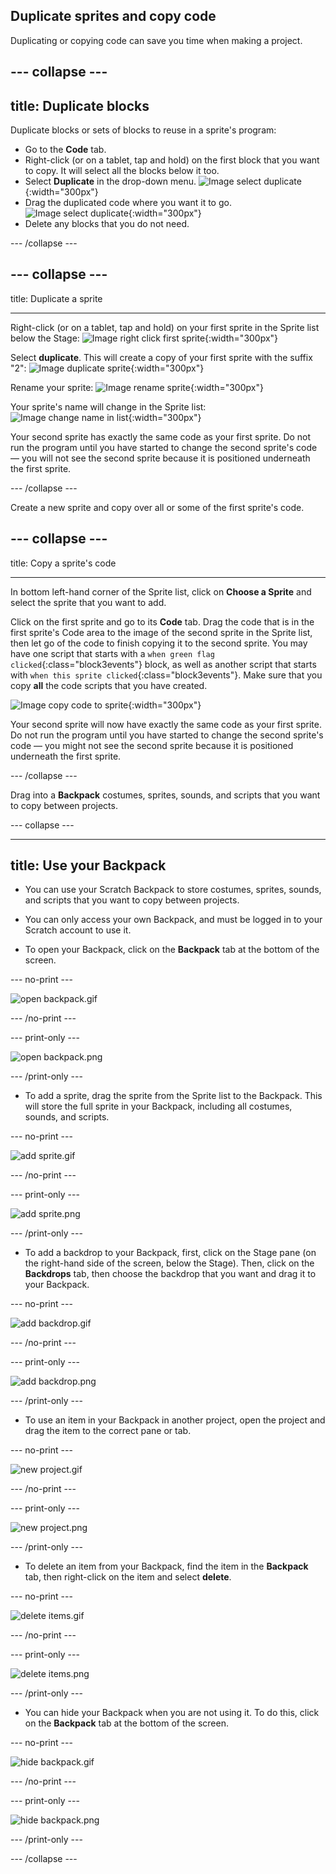 ## Duplicate sprites and copy code

Duplicating or copying code can save you time when making a project. 

--- collapse ---
---
title: Duplicate blocks
---

Duplicate blocks or sets of blocks to reuse in a sprite's program:

* Go to the **Code** tab.
* Right-click (or on a tablet, tap and hold) on the first block that you want to copy. It will select all the blocks below it too.
* Select **Duplicate** in the drop-down menu.
![Image select duplicate](images/scratchguide-duplicate.png){:width="300px"}
* Drag the duplicated code where you want it to go.
![Image select duplicate](images/scratchguide-drag.png){:width="300px"}
* Delete any blocks that you do not need.

--- /collapse ---

--- collapse ---
---

title: Duplicate a sprite

---

Right-click (or on a tablet, tap and hold) on your first sprite in the Sprite list below the Stage:
![Image right click first sprite](images/challenge1-right-click-sprite.png){:width="300px"}

Select **duplicate**. This will create a copy of your first sprite with the suffix "2":
![Image duplicate sprite](images/challenge1-duplicate-sprite.png){:width="300px"}

Rename your sprite:
![Image rename sprite](images/challenge1-rename-sprite.png){:width="300px"}

Your sprite's name will change in the Sprite list:
![Image change name in list](images/challenge1-sprite-list.png){:width="300px"}

Your second sprite has exactly the same code as your first sprite. Do not run the program until you have started to change the second sprite's code — you will not see the second sprite because it is positioned underneath the first sprite.

--- /collapse ---

Create a new sprite and copy over all or some of the first sprite's code.

--- collapse ---
---

title: Copy a sprite's code

---
In bottom left-hand corner of the Sprite list, click on **Choose a Sprite** and select the sprite that you want to add.

Click on the first sprite and go to its **Code** tab. Drag the code that is in the first sprite's Code area to the image of the second sprite in the Sprite list, then let go of the code to finish copying it to the second sprite. You may have one script that starts with a `when green flag clicked`{:class="block3events"} block, as well as another script that starts with `when this sprite clicked`{:class="block3events"}. Make sure that you copy **all** the code scripts that you have created. 

![Image copy code to sprite](images/challenge1-sprite-list.gif){:width="300px"}

Your second sprite will now have exactly the same code as your first sprite. Do not run the program until you have started to change the second sprite's code — you might not see the second sprite because it is positioned underneath the first sprite.

--- /collapse ---

Drag into a **Backpack** costumes, sprites, sounds, and scripts that you want to copy between projects.

--- collapse ---

---
title: Use your Backpack
---

- You can use your Scratch Backpack to store costumes, sprites, sounds, and scripts that you want to copy between projects.

- You can only access your own Backpack, and must be logged in to your Scratch account to use it.

- To open your Backpack, click on the **Backpack** tab at the bottom of the screen.

--- no-print ---

![open backpack.gif](images/open-backpack.gif)

--- /no-print ---

--- print-only ---

![open backpack.png](images/open-backpack.png)

--- /print-only ---

- To add a sprite, drag the sprite from the Sprite list to the Backpack. This will store the full sprite in your Backpack, including all costumes, sounds, and scripts.

--- no-print ---

![add sprite.gif](images/add-sprite.gif)

--- /no-print ---

--- print-only ---

![add sprite.png](images/add-sprite.png)

--- /print-only ---

- To add a backdrop to your Backpack, first, click on the Stage pane (on the right-hand side of the screen, below the Stage). Then, click on the **Backdrops** tab, then choose the backdrop that you want and drag it to your Backpack.

--- no-print ---

![add backdrop.gif](images/add-backdrop.gif)

--- /no-print ---

--- print-only ---

![add backdrop.png](images/add-backdrop.png)

--- /print-only ---

- To use an item in your Backpack in another project, open the project and drag the item to the correct pane or tab.

--- no-print ---

![new project.gif](images/new-project.gif)

--- /no-print ---

--- print-only ---

![new project.png](images/new-project.png)

--- /print-only ---

- To delete an item from your Backpack, find the item in the **Backpack** tab, then right-click on the item and select **delete**.

--- no-print ---

![delete items.gif](images/delete-items.gif)

--- /no-print ---

--- print-only ---

![delete items.png](images/delete-items.png)

--- /print-only ---

- You can hide your Backpack when you are not using it. To do this, click on the **Backpack** tab at the bottom of the screen.

--- no-print ---

![hide backpack.gif](images/hide-backpack.gif)

--- /no-print ---

--- print-only ---

![hide backpack.png](images/hide-backpack.png)

--- /print-only ---

--- /collapse ---
